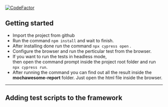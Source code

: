 [![CodeFactor](https://www.codefactor.io/repository/github/satya319/sampe-cypress-project/badge)](https://www.codefactor.io/repository/github/satya319/sampe-cypress-project)
## Getting started
- Import the project from github
- Run the command `npm install` and wait to finish.
- After installing done run the command `npx cypress open` .
- Configure the browser and run the perticular test from the browser.
- If you want to run the tests in headless mode, </br>then open the command prompt inside the project root folder and run `npx cypress run`.
- After running the command you can find out all the result inside the **mochawesome-report** folder. Just open the html file inside the browser.

--------------------------------------------------

## Adding test scripts to the framework

